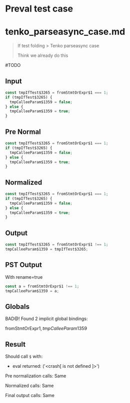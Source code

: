 # Preval test case

# tenko_parseasync_case.md

> If test folding > Tenko parseasync case
>
> Think we already do this

#TODO

## Input

`````js filename=intro
const tmpIfTest$3265 = fromStmtOrExpr$1 === 1;
if (tmpIfTest$3265) {
  tmpCalleeParam$1359 = false;
} else {
  tmpCalleeParam$1359 = true;
}
`````

## Pre Normal


`````js filename=intro
const tmpIfTest$3265 = fromStmtOrExpr$1 === 1;
if (tmpIfTest$3265) {
  tmpCalleeParam$1359 = false;
} else {
  tmpCalleeParam$1359 = true;
}
`````

## Normalized


`````js filename=intro
const tmpIfTest$3265 = fromStmtOrExpr$1 === 1;
if (tmpIfTest$3265) {
  tmpCalleeParam$1359 = false;
} else {
  tmpCalleeParam$1359 = true;
}
`````

## Output


`````js filename=intro
const tmpIfTest$3265 = fromStmtOrExpr$1 !== 1;
tmpCalleeParam$1359 = tmpIfTest$3265;
`````

## PST Output

With rename=true

`````js filename=intro
const a = fromStmtOrExpr$1 !== 1;
tmpCalleeParam$1359 = a;
`````

## Globals

BAD@! Found 2 implicit global bindings:

fromStmtOrExpr$1, tmpCalleeParam$1359

## Result

Should call `$` with:
 - eval returned: ('<crash[ <ref> is not defined ]>')

Pre normalization calls: Same

Normalized calls: Same

Final output calls: Same
